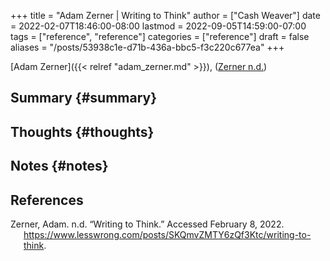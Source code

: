 +++
title = "Adam Zerner | Writing to Think"
author = ["Cash Weaver"]
date = 2022-02-07T18:46:00-08:00
lastmod = 2022-09-05T14:59:00-07:00
tags = ["reference", "reference"]
categories = ["reference"]
draft = false
aliases = "/posts/53938c1e-d71b-436a-bbc5-f3c220c677ea"
+++

[Adam Zerner]({{< relref "adam_zerner.md" >}}), (<a href="#citeproc_bib_item_1">Zerner n.d.</a>)


## Summary {#summary}


## Thoughts {#thoughts}


## Notes {#notes}

## References

<style>.csl-entry{text-indent: -1.5em; margin-left: 1.5em;}</style><div class="csl-bib-body">
  <div class="csl-entry"><a id="citeproc_bib_item_1"></a>Zerner, Adam. n.d. “Writing to Think.” Accessed February 8, 2022. <a href="https://www.lesswrong.com/posts/SKQmvZMTY6zQf3Ktc/writing-to-think">https://www.lesswrong.com/posts/SKQmvZMTY6zQf3Ktc/writing-to-think</a>.</div>
</div>
